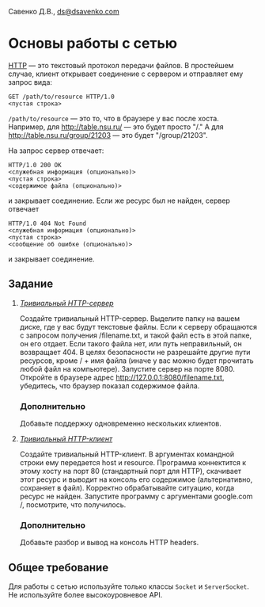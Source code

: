 Савенко Д.В., <ds@dsavenko.com>

# Основы работы с сетью

[HTTP](https://ru.wikipedia.org/wiki/HTTP) — это текстовый протокол передачи файлов. В простейшем случае, клиент открывает соединение с сервером и отправляет ему запрос вида:

    GET /path/to/resource HTTP/1.0
    <пустая строка>

`/path/to/resource` — это то, что в браузере у вас после хоста. Например, для http://table.nsu.ru/ — это будет просто "/." А для http://table.nsu.ru/group/21203 — это будет "/group/21203".

На запрос сервер отвечает:
    
    HTTP/1.0 200 OK
    <служебная информация (опционально)>
    <пустая строка>
    <содержимое файла (опционально)>

и закрывает соединение. Если же ресурс был не найден, сервер отвечает

    HTTP/1.0 404 Not Found
    <служебная информация (опционально)>
    <пустая строка>
    <сообщение об ошибке (опционально)>

и закрывает соединение.

## Задание

1. [*Тривиальный HTTP-сервер*](task1)

    Создайте тривиальный HTTP-сервер. Выделите папку на вашем диске, где у вас будут текстовые файлы. Если к серверу обращаются с запросом получения /filename.txt, и такой файл есть в этой папке, он его отдает. Если такого файла нет, или путь неправильный, он возвращает 404. В целях безопасности не разрешайте другие пути ресурсов, кроме / + имя файла (иначе у вас можно будет прочитать любой файл на компьютере). Запустите сервер на порте 8080. Откройте в браузере адрес http://127.0.0.1:8080/filename.txt, убедитесь, что браузер показал содержимое файла.
   
   ### Дополнительно

   Добавьте поддержку одновременно нескольких клиентов.


2. [*Тривиальный HTTP-клиент*](task2)
   
   Создайте тривиальный HTTP-клиент. В аргументах командной строки ему передается host и resource. Программа коннектится к этому хосту на порт 80 (стандартный порт для HTTP), скачивает этот ресурс и выводит на консоль его содержимое (альтернативно, сохраняет в файл). Корректно обрабатывайте ситуацию, когда ресурс не найден. Запустите программу с аргументами google.com /, посмотрите, что получилось.

   ### Дополнительно
   
   Добавьте разбор и вывод на консоль HTTP headers.


## Общее требование
Для работы с сетью используйте только классы `Socket` и `ServerSocket`. Не используйте более высокоуровневое API.
